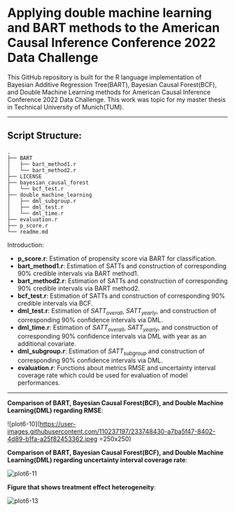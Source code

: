# Applying double machine learning and BART methods to the American Causal Inference Conference 2022 Data Challenge

 This GitHub repository is built for the R language implementation of Bayesian Additive Regression Tree(BART), Bayesian Causal Forest(BCF), and Double Machine Learning methods for American Causal Inference Conference 2022 Data Challenge. This work was topic for my master thesis in Technical University of Munich(TUM). 
- - -
## Script Structure:

```
.
├── BART
│   ├── bart_method1.r
│   └── bart_method2.r
├── LICENSE
├── bayesian_causal_forest
│   └── bcf_test.r
├── double_machine_learning
│   ├── dml_subgroup.r
│   ├── dml_test.r
│   └── dml_time.r
├── evaluation.r
├── p_score.r
└── readme.md
```
Introduction:
- **p_score.r**:   Estimation of propensity score via BART for classification.
- **bart_method1.r**: Estimation of SATTs and construction of corresponding 90% credible intervals via BART method1.
- **bart_method2.r**: Estimation of SATTs and construction of corresponding 90% credible intervals via BART method2.
- **bcf_test.r**: Estimation of SATTs and construction of corresponding 90% credible intervals via BCF.
- **dml_test.r**: Estimation of $SATT_{overall}$, $SATT_{yearly}$,  and construction of corresponding 90% confidence intervals via DML.
- **dml_time.r**: Estimation of $SATT_{overall}$, $SATT_{yearly}$,  and construction of corresponding 90% confidence intervals via DML with year as an additional covariate.
- **dml_subgroup.r**: Estimation of $SATT_{subgroup}$ and construction of corresponding 90% confidence intervals via DML.
- **evaluation.r**: Functions about metrics RMSE and uncertainty interval coverage rate which could be used for evaluation of model performances.
---
**Comparison of BART, Bayesian Causal Forest(BCF), and Double Machine Learning(DML) regarding RMSE**:

![plot6-10](https://user-images.githubusercontent.com/110237197/233748430-a7ba5f47-8402-4d89-b1fa-a25f82453362.jpeg =250x250)


**Comparison of BART, Bayesian Causal Forest(BCF), and Double Machine Learning(DML) regarding uncertainty interval coverage rate**:


![plot6-11](https://user-images.githubusercontent.com/110237197/233748253-aad76bfd-16e7-4dca-8e91-9fada30aa084.jpeg)

**Figure that shows treatment effect heterogeneity**:

![plot6-13](https://user-images.githubusercontent.com/110237197/233748358-f7ab8f16-fb21-4ff0-a820-b6c3fbf21b8c.jpeg)


